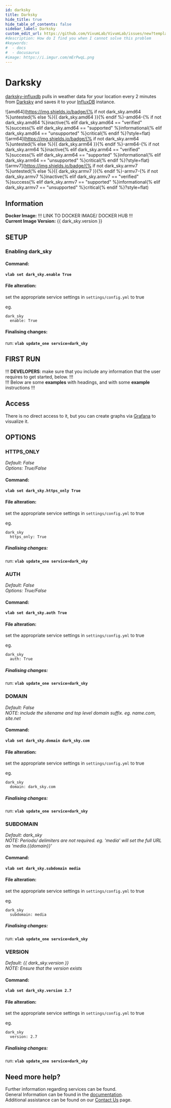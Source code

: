 ```yaml
---
id: darksky
title: Darksky
hide_title: true
hide_table_of_contents: false
sidebar_label: Darksky
custom_edit_url: https://github.com/VivumLab/VivumLab/issues/new?template=documentation.md
#description: How do I find you when I cannot solve this problem
#keywords:
#  - docs
#  - docusaurus
#image: https://i.imgur.com/mErPwqL.png
---
```


# Darksky

[darksky-influxdb](https://github.com/ErwinSteffens/darksky-influxdb) pulls in weather data for your location every 2 minutes from [Darksky](http://darksky.net/) and saves it to your [InfluxDB](tick) instance.

![amd64](https://img.shields.io/badge/{% if not dark_sky.amd64 %}untested{% else %}{{ dark_sky.amd64 }}{% endif %}-amd64-{% if not dark_sky.amd64 %}inactive{% elif dark_sky.amd64 == "verified" %}success{% elif dark_sky.amd64 == "supported" %}informational{% elif dark_sky.amd64 == "unsupported" %}critical{% endif %}?style=flat) <br />
![arm64](https://img.shields.io/badge/{% if not dark_sky.arm64 %}untested{% else %}{{ dark_sky.arm64 }}{% endif %}-arm64-{% if not dark_sky.arm64 %}inactive{% elif dark_sky.arm64 == "verified" %}success{% elif dark_sky.arm64 == "supported" %}informational{% elif dark_sky.arm64 == "unsupported" %}critical{% endif %}?style=flat) <br />
![armv7](https://img.shields.io/badge/{% if not dark_sky.armv7 %}untested{% else %}{{ dark_sky.armv7 }}{% endif %}-armv7-{% if not dark_sky.armv7 %}inactive{% elif dark_sky.armv7 == "verified" %}success{% elif dark_sky.armv7 == "supported" %}informational{% elif dark_sky.armv7 == "unsupported" %}critical{% endif %}?style=flat) <br />

## Information


**Docker Image:** !!! LINK TO DOCKER IMAGE/ DOCKER HUB !!! <br />
**Current Image Version:** {{ dark_sky.version }}

## SETUP

### Enabling dark_sky

#### Command:

**`vlab set dark_sky.enable True`**

#### File alteration:

set the appropriate service settings in `settings/config.yml` to true

eg.
```
dark_sky
  enable: True
```

#### Finalising changes:

run: **`vlab update_one service=dark_sky`**

## FIRST RUN

!!! **DEVELOPERS**: make sure that you include any information that the user requires to get started, below. !!! <br />
!!! Below are some **examples** with headings, and with some **example** instructions !!!

## Access

There is no direct access to it, but you can create graphs via [Grafana](grafana) to visualize it.

## OPTIONS

### HTTPS_ONLY
*Default: False* <br />
*Options: True/False*

#### Command:

**`vlab set dark_sky.https_only True`**

#### File alteration:

set the appropriate service settings in `settings/config.yml` to true

eg.
```
dark_sky
  https_only: True
```

##### Finalising changes:

run: **`vlab update_one service=dark_sky`**

### AUTH
*Default: False* <br />
*Options: True/False*

#### Command:

**`vlab set dark_sky.auth True`**

#### File alteration:

set the appropriate service settings in `settings/config.yml` to true

eg.
```
dark_sky
  auth: True
```

##### Finalising changes:

run: **`vlab update_one service=dark_sky`**

### DOMAIN
*Default: False* <br />
*NOTE: include the sitename and top level domain suffix. eg. name.com, site.net*

#### Command:

**`vlab set dark_sky.domain dark_sky.com`**

#### File alteration:

set the appropriate service settings in `settings/config.yml` to true

eg.
```
dark_sky
  domain: dark_sky.com
```

##### Finalising changes:

run: **`vlab update_one service=dark_sky`**

### SUBDOMAIN
*Default: dark_sky* <br />
*NOTE: Periods/ delimiters are not required. eg. 'media' will set the full URL as 'media.{{domain}}'*

#### Command:

**`vlab set dark_sky.subdomain media`**

#### File alteration:

set the appropriate service settings in `settings/config.yml` to true

eg.
```
dark_sky
  subdomain: media
```

##### Finalising changes:

run: **`vlab update_one service=dark_sky`**

### VERSION
*Default: {{  dark_sky.version  }}* <br />
*NOTE: Ensure that the version exists*

#### Command:

**`vlab set dark_sky.version 2.7`**

#### File alteration:

set the appropriate service settings in `settings/config.yml` to true

eg.
```
dark_sky
  version: 2.7
```

##### Finalising changes:

run: **`vlab update_one service=dark_sky`**

## Need more help?
Further information regarding services can be found. <br />
General Information can be found in the [documentation](https://vivumlab.com/docs). <br />
Additional assistance can be found on our [Contact Us](https://vivumlab.com/docs/contact) page.
